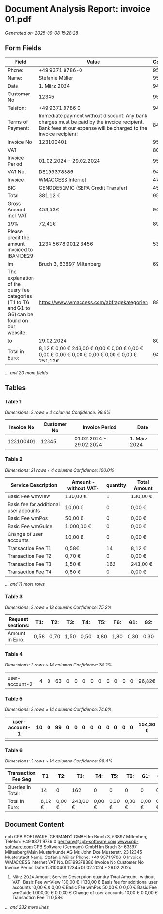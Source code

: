 # Document Analysis Report: invoice 01.pdf

*Generated on: 2025-09-08 15:28:28*

## Form Fields


| Field | Value | Confidence |
|-------|-------|------------|
| Phone: | +49 9371 9786-0 | 95.3% |
| Name: | Stefanie Müller | 95.0% |
| Date | 1. März 2024 | 94.9% |
| Customer No | 12345 | 95.6% |
| Telefon: | +49 9371 9786 0 | 94.4% |
| Terms of Payment: | Immediate payment without discount. Any bank charges must be paid by the invoice recipient. Bank fees at our expense will be charged to the invoice recipient! | 84.3% |
| Invoice No | 123100401 | 95.4% |
| VAT |  | 80.0% |
| Invoice Period | 01.02.2024 - 29.02.2024 | 95.4% |
| VAT No. | DE199378386 | 94.6% |
| Invoice | WMACCESS Internet | 47.9% |
| BIC | GENODE51MIC (SEPA Credit Transfer) | 45.4% |
| Total | 381,12 € | 95.3% |
| Gross Amount incl. VAT | 453,53€ | 94.9% |
| 19% | 72,41€ | 89.2% |
| Please credit the amount invoiced to IBAN DE29 | 1234 5678 9012 3456 | 53.6% |
| Im | Bruch 3, 63897 Miltenberg | 69.6% |
| The explanation of the query fee categories (T1 to T6 and G1 to G6) can be found on our website: | https://www.wmaccess.com/abfragekategorien | 88.1% |
| to | 29.02.2024 | 80.0% |
| Total in Euro: | 8,12 € 0,00 € 243,00 € 0,00 € 0,00 € 0,00 € 0,00 € 0,00 € 0,00 € 0,00 € 0,00 € 0,00 € 251,12€ | 94.1% |

*... and 20 more fields*

## Tables


### Table 1
*Dimensions: 2 rows × 4 columns*
*Confidence: 99.6%*

| Invoice No | Customer No | Invoice Period | Date |
|---|---|---|---|
| 123100401 | 12345 | 01.02.2024 - 29.02.2024 | 1. März 2024 |

### Table 2
*Dimensions: 21 rows × 4 columns*
*Confidence: 100.0%*

| Service Description | Amount -without VAT- | quantity | Total Amount |
|---|---|---|---|
| Basic Fee wmView | 130,00 € | 1 | 130,00 € |
| Basis fee for additional user accounts | 10,00 € | 0 | 0,00 € |
| Basic Fee wmPos | 50,00 € | 0 | 0,00 € |
| Basic Fee wmGuide | 1.000,00 € | 0 | 0,00 € |
| Change of user accounts | 10,00 € | 0 | 0,00 € |
| Transaction Fee T1 | 0,58€ | 14 | 8,12 € |
| Transaction Fee T2 | 0,70 € | 0 | 0,00 € |
| Transaction Fee T3 | 1,50 € | 162 | 243,00 € |
| Transaction Fee T4 | 0,50 € | 0 | 0,00 € |

*... and 11 more rows*

### Table 3
*Dimensions: 2 rows × 13 columns*
*Confidence: 75.2%*

| Request sections: | T1: | T2: | T3: | T4: | T5: | T6: | G1: | G2: | G3: | G4: | G5: | G6: |
|---|---|---|---|---|---|---|---|---|---|---|---|---|
| Amount in Euro: | 0,58 | 0,70 | 1,50 | 0,50 | 0,80 | 1,80 | 0,30 | 0,30 | 0,40 | 0,40 | 0,30 | 0,30 |

### Table 4
*Dimensions: 3 rows × 14 columns*
*Confidence: 74.2%*

|  |  |  |  |  |  |  |  |  |  |  |  |  |  |
|---|---|---|---|---|---|---|---|---|---|---|---|---|---|
|  |  |  |  |  |  |  |  |  |  |  |  |  |  |
| user-account-2 | 4 | 0 | 63 | 0 | 0 | 0 | 0 | 0 | 0 | 0 | 0 | 0 | 96,82€ |

### Table 5
*Dimensions: 2 rows × 14 columns*
*Confidence: 74.6%*

| user-account-1 | 10 | 0 | 99 | 0 | 0 | 0 | 0 | 0 | 0 | 0 | 0 | 0 | 154,30 € |
|---|---|---|---|---|---|---|---|---|---|---|---|---|---|
|  |  |  |  |  |  |  |  |  |  |  |  |  |  |

### Table 6
*Dimensions: 3 rows × 14 columns*
*Confidence: 98.4%*

| Transaction Fee Seg | T1: | T2: | T3: | T4: | T5: | T6: | G1: | G2: | G3: | G4: | G5: | G6: |  |
|---|---|---|---|---|---|---|---|---|---|---|---|---|---|
| Queries in Total: | 14 | 0 | 162 | 0 | 0 | 0 | 0 | 0 | 0 | 0 | 0 | 0 |  |
| Total in Euro: | 8,12 € | 0,00 € | 243,00 € | 0,00 € | 0,00 € | 0,00 € | 0,00 € | 0,00 € | 0,00 € | 0,00 € | 0,00 € | 0,00 € |  |

## Document Content

cpb
CPB SOFTWARE (GERMANY) GMBH
Im Bruch 3, 63897 Miltenberg
Telefon: +49 9371 9786 0
germany@cpb-software.com
www.cpb-software.com
CPB Software (Germany) GmbH Im Bruch 3- 63897 Miltenberg/Main
Musterkunde AG
Mr. John Doe
Musterstr. 23
12345 Musterstadt
Name: Stefanie Müller
Phone: +49 9371 9786-0
Invoice WMACCESS Internet
VAT No. DE199378386
Invoice No
Customer No
Invoice Period
Date
123100401
12345
01.02.2024 - 29.02.2024
1. März 2024
Amount
Service Description
quantity
Total Amount
-without VAT-
Basic Fee wmView
130,00 €
1
130,00 €
Basis fee for additional user accounts
10,00 €
0
0,00 €
Basic Fee wmPos
50,00 €
0
0,00 €
Basic Fee wmGuide
1.000,00 €
0
0,00 €
Change of user accounts
10,00 €
0
0,00 €
Transaction Fee T1
0,58€

*... and 232 more lines*